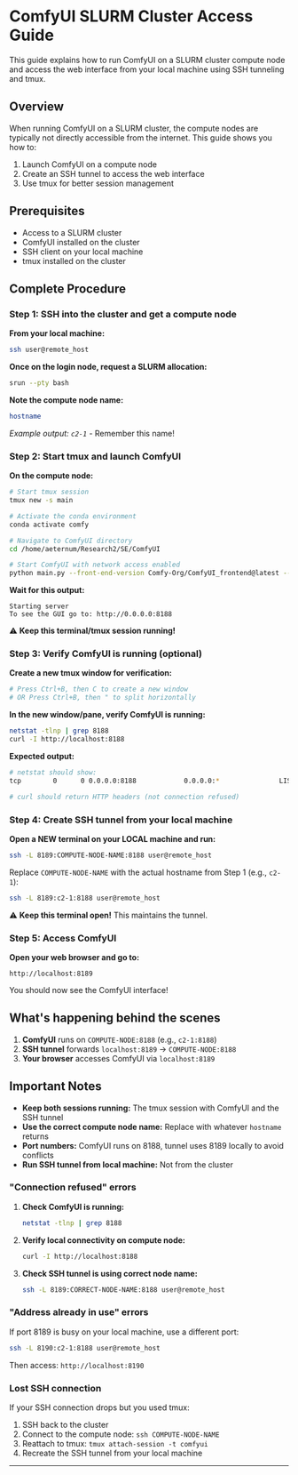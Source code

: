 # ComfyUI SLURM Cluster Access Guide

This guide explains how to run ComfyUI on a SLURM cluster compute node and access the web interface from your local machine using SSH tunneling and tmux.

## Overview

When running ComfyUI on a SLURM cluster, the compute nodes are typically not directly accessible from the internet. This guide shows you how to:
1. Launch ComfyUI on a compute node
2. Create an SSH tunnel to access the web interface
3. Use tmux for better session management

## Prerequisites

- Access to a SLURM cluster
- ComfyUI installed on the cluster
- SSH client on your local machine
- tmux installed on the cluster

## Complete Procedure

### Step 1: SSH into the cluster and get a compute node

**From your local machine:**
```bash
ssh user@remote_host
```

**Once on the login node, request a SLURM allocation:**
```bash
srun --pty bash
```

**Note the compute node name:**
```bash
hostname
```
*Example output: `c2-1`* - Remember this name!

### Step 2: Start tmux and launch ComfyUI

**On the compute node:**
```bash
# Start tmux session
tmux new -s main

# Activate the conda environment
conda activate comfy

# Navigate to ComfyUI directory
cd /home/aeternum/Research2/SE/ComfyUI

# Start ComfyUI with network access enabled
python main.py --front-end-version Comfy-Org/ComfyUI_frontend@latest --listen 0.0.0.0 --port 8188
```

**Wait for this output:**
```
Starting server
To see the GUI go to: http://0.0.0.0:8188
```

⚠️ **Keep this terminal/tmux session running!**

### Step 3: Verify ComfyUI is running (optional)

**Create a new tmux window for verification:**
```bash
# Press Ctrl+B, then C to create a new window
# OR Press Ctrl+B, then " to split horizontally
```

**In the new window/pane, verify ComfyUI is running:**
```bash
netstat -tlnp | grep 8188
curl -I http://localhost:8188
```

**Expected output:**
```bash
# netstat should show:
tcp        0      0 0.0.0.0:8188            0.0.0.0:*               LISTEN      xxxxx/python

# curl should return HTTP headers (not connection refused)
```

### Step 4: Create SSH tunnel from your local machine

**Open a NEW terminal on your LOCAL machine and run:**
```bash
ssh -L 8189:COMPUTE-NODE-NAME:8188 user@remote_host
```

Replace `COMPUTE-NODE-NAME` with the actual hostname from Step 1 (e.g., `c2-1`):
```bash
ssh -L 8189:c2-1:8188 user@remote_host
```

⚠️ **Keep this terminal open!** This maintains the tunnel.

### Step 5: Access ComfyUI

**Open your web browser and go to:**
```
http://localhost:8189
```

You should now see the ComfyUI interface!

## What's happening behind the scenes

1. **ComfyUI** runs on `COMPUTE-NODE:8188` (e.g., `c2-1:8188`)
2. **SSH tunnel** forwards `localhost:8189` → `COMPUTE-NODE:8188`
3. **Your browser** accesses ComfyUI via `localhost:8189`

## Important Notes

- **Keep both sessions running:** The tmux session with ComfyUI and the SSH tunnel
- **Use the correct compute node name:** Replace with whatever `hostname` returns
- **Port numbers:** ComfyUI runs on 8188, tunnel uses 8189 locally to avoid conflicts
- **Run SSH tunnel from local machine:** Not from the cluster

### "Connection refused" errors

1. **Check ComfyUI is running:**
   ```bash
   netstat -tlnp | grep 8188
   ```

2. **Verify local connectivity on compute node:**
   ```bash
   curl -I http://localhost:8188
   ```

3. **Check SSH tunnel is using correct node name:**
   ```bash
   ssh -L 8189:CORRECT-NODE-NAME:8188 user@remote_host
   ```

### "Address already in use" errors

If port 8189 is busy on your local machine, use a different port:
```bash
ssh -L 8190:c2-1:8188 user@remote_host
```
Then access: `http://localhost:8190`

### Lost SSH connection

If your SSH connection drops but you used tmux:
1. SSH back to the cluster
2. Connect to the compute node: `ssh COMPUTE-NODE-NAME`
3. Reattach to tmux: `tmux attach-session -t comfyui`
4. Recreate the SSH tunnel from your local machine

---